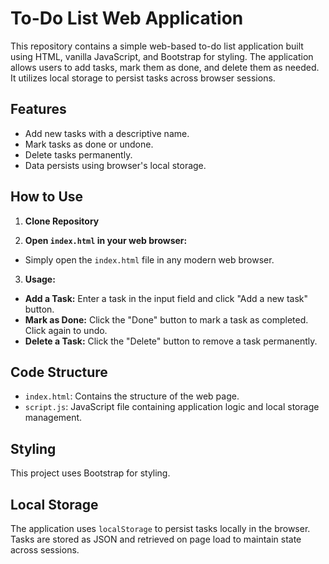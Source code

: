 # To-Do List Web Application

This repository contains a simple web-based to-do list application built using HTML, vanilla JavaScript, and Bootstrap for styling. The application allows users to add tasks, mark them as done, and delete them as needed. It utilizes local storage to persist tasks across browser sessions.

## Features

- Add new tasks with a descriptive name.
- Mark tasks as done or undone.
- Delete tasks permanently.
- Data persists using browser's local storage.

## How to Use

1. **Clone Repository**

2. **Open `index.html` in your web browser:**
- Simply open the `index.html` file in any modern web browser.

3. **Usage:**
- **Add a Task:** Enter a task in the input field and click "Add a new task" button.
- **Mark as Done:** Click the "Done" button to mark a task as completed. Click again to undo.
- **Delete a Task:** Click the "Delete" button to remove a task permanently.

## Code Structure

- `index.html`: Contains the structure of the web page.
- `script.js`: JavaScript file containing application logic and local storage management.

## Styling

This project uses Bootstrap for styling.

## Local Storage

The application uses `localStorage` to persist tasks locally in the browser. Tasks are stored as JSON and retrieved on page load to maintain state across sessions.


